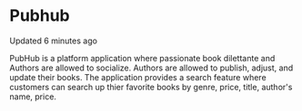 # Pubhub

Updated 6 minutes ago

PubHub is a platform application where passionate book dilettante and Authors are allowed to socialize. Authors are allowed to publish, adjust, and update their books. The application provides a search feature where customers can search up thier favorite books by genre, price, title, author's name, price.
